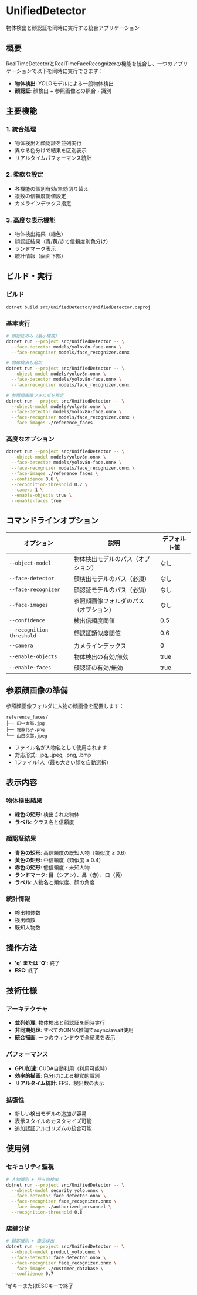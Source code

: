 # UnifiedDetector

物体検出と顔認証を同時に実行する統合アプリケーション

## 概要

RealTimeDetectorとRealTimeFaceRecognizerの機能を統合し、一つのアプリケーションで以下を同時に実行できます：

- **物体検出**: YOLOモデルによる一般物体検出
- **顔認証**: 顔検出 + 参照画像との照合・識別

## 主要機能

### 1. 統合処理
- 物体検出と顔認証を並列実行
- 異なる色分けで結果を区別表示
- リアルタイムパフォーマンス統計

### 2. 柔軟な設定
- 各機能の個別有効/無効切り替え
- 複数の信頼度閾値設定
- カメラインデックス指定

### 3. 高度な表示機能
- 物体検出結果（緑色）
- 顔認証結果（青/黄/赤で信頼度別色分け）
- ランドマーク表示
- 統計情報（画面下部）

## ビルド・実行

### ビルド
```bash
dotnet build src/UnifiedDetector/UnifiedDetector.csproj
```

### 基本実行
```bash
# 顔認証のみ（最小構成）
dotnet run --project src/UnifiedDetector -- \
  --face-detector models/yolov8n-face.onnx \
  --face-recognizer models/face_recognizer.onnx

# 物体検出も追加
dotnet run --project src/UnifiedDetector -- \
  --object-model models/yolov8n.onnx \
  --face-detector models/yolov8n-face.onnx \
  --face-recognizer models/face_recognizer.onnx

# 参照顔画像フォルダを指定
dotnet run --project src/UnifiedDetector -- \
  --object-model models/yolov8n.onnx \
  --face-detector models/yolov8n-face.onnx \
  --face-recognizer models/face_recognizer.onnx \
  --face-images ./reference_faces
```

### 高度なオプション
```bash
dotnet run --project src/UnifiedDetector -- \
  --object-model models/yolov8n.onnx \
  --face-detector models/yolov8n-face.onnx \
  --face-recognizer models/face_recognizer.onnx \
  --face-images ./reference_faces \
  --confidence 0.6 \
  --recognition-threshold 0.7 \
  --camera 1 \
  --enable-objects true \
  --enable-faces true
```

## コマンドラインオプション

| オプション | 説明 | デフォルト値 |
|-----------|------|-------------|
| `--object-model` | 物体検出モデルのパス（オプション） | なし |
| `--face-detector` | 顔検出モデルのパス（必須） | なし |
| `--face-recognizer` | 顔認証モデルのパス（必須） | なし |
| `--face-images` | 参照顔画像フォルダのパス（オプション） | なし |
| `--confidence` | 検出信頼度閾値 | 0.5 |
| `--recognition-threshold` | 顔認証類似度閾値 | 0.6 |
| `--camera` | カメラインデックス | 0 |
| `--enable-objects` | 物体検出の有効/無効 | true |
| `--enable-faces` | 顔認証の有効/無効 | true |

## 参照顔画像の準備

参照顔画像フォルダに人物の顔画像を配置します：

```
reference_faces/
├── 田中太郎.jpg
├── 佐藤花子.png
└── 山田次郎.jpeg
```

- ファイル名が人物名として使用されます
- 対応形式: .jpg, .jpeg, .png, .bmp
- 1ファイル1人（最も大きい顔を自動選択）

## 表示内容

### 物体検出結果
- **緑色の矩形**: 検出された物体
- **ラベル**: クラス名と信頼度

### 顔認証結果
- **青色の矩形**: 高信頼度の既知人物（類似度 ≥ 0.6）
- **黄色の矩形**: 中信頼度（類似度 ≥ 0.4）
- **赤色の矩形**: 低信頼度・未知人物
- **ランドマーク**: 目（シアン）、鼻（赤）、口（黄）
- **ラベル**: 人物名と類似度、顔の角度

### 統計情報
- 検出物体数
- 検出顔数
- 既知人物数

## 操作方法

- **'q' または 'Q'**: 終了
- **ESC**: 終了

## 技術仕様

### アーキテクチャ
- **並列処理**: 物体検出と顔認証を同時実行
- **非同期処理**: すべてのONNX推論でasync/await使用
- **統合描画**: 一つのウィンドウで全結果を表示

### パフォーマンス
- **GPU加速**: CUDA自動利用（利用可能時）
- **効率的描画**: 色分けによる視覚的識別
- **リアルタイム統計**: FPS、検出数の表示

### 拡張性
- 新しい検出モデルの追加が容易
- 表示スタイルのカスタマイズ可能
- 追加認証アルゴリズムの統合可能

## 使用例

### セキュリティ監視
```bash
# 人物識別 + 持ち物検出
dotnet run --project src/UnifiedDetector -- \
  --object-model security_yolo.onnx \
  --face-detector face_detector.onnx \
  --face-recognizer face_recognizer.onnx \
  --face-images ./authorized_personnel \
  --recognition-threshold 0.8
```

### 店舗分析
```bash
# 顧客識別 + 商品検出
dotnet run --project src/UnifiedDetector -- \
  --object-model product_yolo.onnx \
  --face-detector face_detector.onnx \
  --face-recognizer face_recognizer.onnx \
  --face-images ./customer_database \
  --confidence 0.7
```

'q'キーまたはESCキーで終了